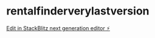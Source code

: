 # rentalfinderverylastversion

[Edit in StackBlitz next generation editor ⚡️](https://stackblitz.com/~/github.com/gonzalezcreative/rentalfinderverylastversion)